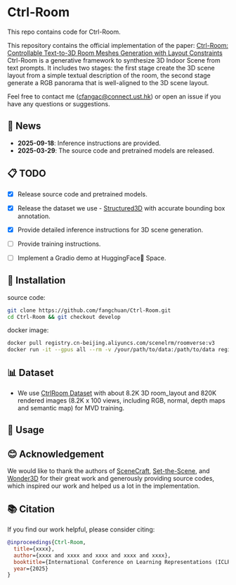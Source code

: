 # Ctrl-Room
This repo contains code for Ctrl-Room.

This repository contains the official implementation of the paper: [Ctrl-Room: Controllable Text-to-3D Room Meshes Generation with Layout Constraints](https://arxiv.org/abs/2310.03602)
Ctrl-Room is a generative framework to synthesize 3D Indoor Scene from text prompts. It includes two stages: the first stage create the 3D scene layout from a simple textual description of the room, the second stage generate a RGB panorama that is well-aligned to the 3D scene layout.

Feel free to contact me (cfangac@connect.ust.hk) or open an issue if you have any questions or suggestions.

## 📢 News

- **2025-09-18**: Inference instructions are provided.
- **2025-03-29**: The source code and pretrained models are released.


## 📋 TODO

- [x] Release source code and pretrained models.
- [x] Release the dataset we use - [Structured3D]() with accurate bounding box annotation.
- [x] Provide detailed inference instructions for 3D scene generation.
- [ ] Provide training instructions.
- [ ] Implement a Gradio demo at HuggingFace🤗 Space.


## 🔧 Installation

source code:
```bash
git clone https://github.com/fangchuan/Ctrl-Room.git
cd Ctrl-Room && git checkout develop
```

docker image:
```bash
docker pull registry.cn-beijing.aliyuncs.com/scenelrm/roomverse:v3
docker run -it --gpus all --rm -v /your/path/to/data:/path/to/data registry.cn-beijing.aliyuncs.com/scenelrm/roomverse:v2 /bin/bash
```

## 📊 Dataset

- We use [CtrlRoom Dataset](oss://mri-ai-training/data/dataset/qunhe/PanoRoom/processed_data_8000.tar.gz) with about 8.2K 3D room_layout and 820K rendered images (8.2K x 100 views, including RGB, normal, depth maps and semantic map) for MVD training. 

## 🚀 Usage


## 😊 Acknowledgement
We would like to thank the authors of [SceneCraft](https://github.com/OrangeSodahub/SceneCraft), [Set-the-Scene](https://github.com/DanaCohen95/Set-the-Scene), and [Wonder3D](https://www.xxlong.site/Wonder3D) for their great work and generously providing source codes, which inspired our work and helped us a lot in the implementation.


## 📚 Citation
If you find our work helpful, please consider citing:
```bibtex
@inproceedings{Ctrl-Room,
  title={xxxx},
  author={xxxx and xxxx and xxxx and xxxx and xxxx},
  booktitle={International Conference on Learning Representations (ICLR)},
  year={2025}
}
```